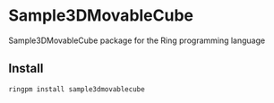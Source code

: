 # Sample3DMovableCube

Sample3DMovableCube package for the Ring programming language

## Install

	ringpm install sample3dmovablecube